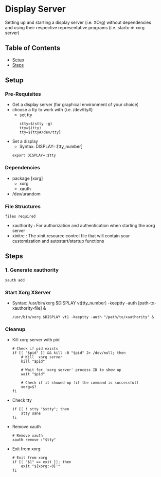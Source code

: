 # Display Server

Setting up and starting a display server (i.e. XOrg) without dependencies and
using their respective representative programs (i.e. startx => xorg server)

## Table of Contents
- [Setup](#setup)
- [Steps](#steps)

## Setup

### Pre-Requisites

+ Get a display server (for graphical environment of your choice)
+ choose a tty to work with (i.e. /dev/tty#)
	- set tty
		```console
		stty=$(stty -g)
		tty=$(tty)
		tty=${tty#/dev/tty}
		```
+ Set a display
	- Syntax: DISPLAY=:[tty_number]
	```console
	export DISPLAY=:$tty
	```

### Dependencies

+ package [xorg]
    - xorg
    - xauth
+ /dev/urandom

### File Structures
```
files required
```
+ xauthority : For authorization and authentication when starting the xorg server
+ xinitrc : The xinit resource control file that will contain your customization and autostart/startup functions

## Steps

### 1. Generate xauthority

```console
xauth add 
```

### Start Xorg XServer

- Syntax: /usr/bin/xorg $DISPLAY vt[tty_number] -keeptty -auth [path-to-xauthority-file] &
	```console
	/usr/bin/xorg $DISPLAY vt1 -keeptty -auth "/path/to/xauthority" &
	```

### Cleanup

- Kill xorg server with pid
	```console
	# Check if pid exists
	if [[ "$pid" ]] && kill -0 "$pid" 2> /dev/null; then
		# Kill  xorg server
		kill "$pid"
		
		# Wait for 'xorg server' process ID to show up
		wait "$pid"

		# Check if it showed up (if the command is successful)
		xorg=$?
	fi

- Check tty
	```console
	if [[ ! stty "$stty"; then
		stty sane
	fi
	```

- Remove xauth
	```console
	# Remove xauth
	xauth remove :"$tty"
	```

- Exit from xorg
	```console
	# Exit from xorg
	if [[ "$1" == exit ]]; then
		exit "${xorg:-0}'"
	fi
	```
